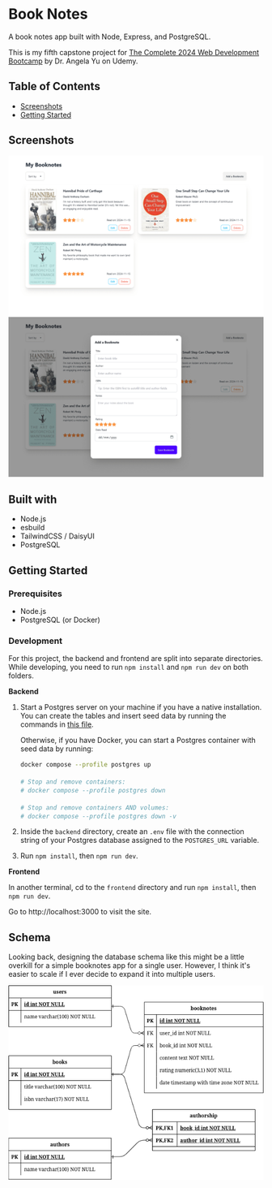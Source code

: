 # Book Notes

A book notes app built with Node, Express, and PostgreSQL.

This is my fifth capstone project for [The Complete 2024 Web Development Bootcamp](https://betmgm.udemy.com/course/the-complete-web-development-bootcamp/) by Dr. Angela Yu on Udemy.

## Table of Contents

- [Screenshots](#screenshots)
- [Getting Started](#getting_started)
<!-- - [Usage](#usage) -->
<!-- - [Contributing](../CONTRIBUTING.md) -->

## Screenshots

![](./screenshot-home.png)
![](./screenshot-form.png)

## Built with

- Node.js
- esbuild
- TailwindCSS / DaisyUI
- PostgreSQL

## Getting Started

<!-- These instructions will get you a copy of the project up and running on your local machine for development and testing purposes. See [deployment](#deployment) for notes on how to deploy the project on a live system. -->

### Prerequisites

- Node.js
- PostgreSQL (or Docker)

### Development

For this project, the backend and frontend are split into separate directories. While developing, you need to run `npm install` and `npm run dev` on both folders.

**Backend**

1. Start a Postgres server on your machine if you have a native installation. You can create the tables and insert seed data by running the commands in [this file](./.docker/postgres/seed-postgres.sql).

   Otherwise, if you have Docker, you can start a Postgres container with seed data by running:

   ```sh
   docker compose --profile postgres up

   # Stop and remove containers:
   # docker compose --profile postgres down

   # Stop and remove containers AND volumes:
   # docker compose --profile postgres down -v
   ```

2. Inside the `backend` directory, create an `.env` file with the connection string of your Postgres database assigned to the `POSTGRES_URL` variable.
3. Run `npm install`, then `npm run dev`.

**Frontend**

In another terminal, cd to the `frontend` directory and run `npm install`, then `npm run dev`.

Go to http://localhost:3000 to visit the site.

## Schema

Looking back, designing the database schema like this might be a little overkill for a simple booknotes app for a single user. However, I think it's easier to scale if I ever decide to expand it into multiple users.

![Database schema made using draw.io](./er-diagram.png)
